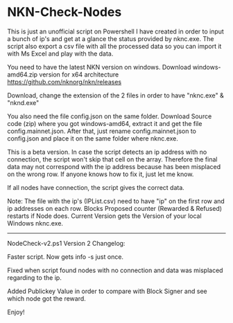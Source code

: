 # NKN-Check-Nodes
This is just an unofficial script on Powershell I have created in order to input a bunch of ip's and get at a glance the status provided by nknc.exe. The script also export a csv file with all the processed data so you can import it with Ms Excel and play with the data.

You need to have the latest NKN version on windows. Download windows-amd64.zip version for x64 architecture https://github.com/nknorg/nkn/releases

Download, change the extension of the 2 files in order to have "nknc.exe" & "nknd.exe"

You also need the file config.json on the same folder.
Download Source code (zip) where you got windows-amd64, extract it and get the file config.mainnet.json. After that, just rename config.mainnet.json to config.json and place it on the same folder where nknc.exe.

This is a beta version. In case the script detects an ip address with no connection, the script won't skip that cell on the array. Therefore the final data may not correspond with the ip address because has been misplaced on the wrong row. If anyone knows how to fix it, just let me know.

If all nodes have connection, the script gives the correct data.

Note: The file with the ip's (IPList.csv) need to have "ip" on the first row and ip addresses on each row. 
Blocks Proposed counter (Rewarded & Refused) restarts if Node does. 
Current Version gets the Version of your local Windows nknc.exe.

---

NodeCheck-v2.ps1
Version 2 Changelog:

Faster script. Now gets info -s just once.

Fixed when script found nodes with no connection and data was misplaced regarding to the ip.

Added Publickey Value in order to compare with Block Signer and see which node got the reward.


Enjoy!
